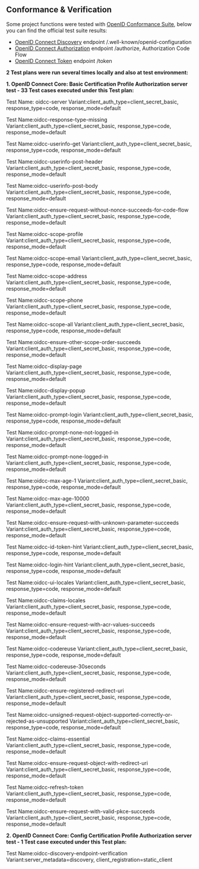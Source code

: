 ## Conformance & Verification

Some project functions were tested with [OpenID Conformance Suite](https://openid.net/certification/about-conformance-suite/), below you can find the official test suite results:

- [OpenID Connect Discovery](./config) endpoint /.well-known/openid-configuration
- [OpenID Connect Authorization](./auth) endpoint /authorize, Authorization Code Flow
- [OpenID Connect Token](./token) endpoint /token

<strong>2 Test plans were run several times locally and also at test environment:</strong>

<strong>1. OpenID Connect Core: Basic Certification Profile Authorization server test - 33 Test cases executed under this Test plan:</strong>
    
Test Name: oidcc-server
Variant:client_auth_type=client_secret_basic, response_type=code, response_mode=default

Test Name:oidcc-response-type-missing
Variant:client_auth_type=client_secret_basic, response_type=code, response_mode=default

Test Name:oidcc-userinfo-get
Variant:client_auth_type=client_secret_basic, response_type=code, response_mode=default

Test Name:oidcc-userinfo-post-header
Variant:client_auth_type=client_secret_basic, response_type=code, response_mode=default

Test Name:oidcc-userinfo-post-body
Variant:client_auth_type=client_secret_basic, response_type=code, response_mode=default

Test Name:oidcc-ensure-request-without-nonce-succeeds-for-code-flow
Variant:client_auth_type=client_secret_basic, response_type=code, response_mode=default

Test Name:oidcc-scope-profile
Variant:client_auth_type=client_secret_basic, response_type=code, response_mode=default

Test Name:oidcc-scope-email
Variant:client_auth_type=client_secret_basic, response_type=code, response_mode=default

Test Name:oidcc-scope-address
Variant:client_auth_type=client_secret_basic, response_type=code, response_mode=default

Test Name:oidcc-scope-phone
Variant:client_auth_type=client_secret_basic, response_type=code, response_mode=default

Test Name:oidcc-scope-all
Variant:client_auth_type=client_secret_basic, response_type=code, response_mode=default

Test Name:oidcc-ensure-other-scope-order-succeeds
Variant:client_auth_type=client_secret_basic, response_type=code, response_mode=default

Test Name:oidcc-display-page
Variant:client_auth_type=client_secret_basic, response_type=code, response_mode=default

Test Name:oidcc-display-popup
Variant:client_auth_type=client_secret_basic, response_type=code, response_mode=default

Test Name:oidcc-prompt-login
Variant:client_auth_type=client_secret_basic, response_type=code, response_mode=default

Test Name:oidcc-prompt-none-not-logged-in
Variant:client_auth_type=client_secret_basic, response_type=code, response_mode=default

Test Name:oidcc-prompt-none-logged-in
Variant:client_auth_type=client_secret_basic, response_type=code, response_mode=default

Test Name:oidcc-max-age-1
Variant:client_auth_type=client_secret_basic, response_type=code, response_mode=default

Test Name:oidcc-max-age-10000
Variant:client_auth_type=client_secret_basic, response_type=code, response_mode=default

Test Name:oidcc-ensure-request-with-unknown-parameter-succeeds
Variant:client_auth_type=client_secret_basic, response_type=code, response_mode=default

Test Name:oidcc-id-token-hint
Variant:client_auth_type=client_secret_basic, response_type=code, response_mode=default

Test Name:oidcc-login-hint
Variant:client_auth_type=client_secret_basic, response_type=code, response_mode=default

Test Name:oidcc-ui-locales
Variant:client_auth_type=client_secret_basic, response_type=code, response_mode=default

Test Name:oidcc-claims-locales
Variant:client_auth_type=client_secret_basic, response_type=code, response_mode=default

Test Name:oidcc-ensure-request-with-acr-values-succeeds
Variant:client_auth_type=client_secret_basic, response_type=code, response_mode=default

Test Name:oidcc-codereuse
Variant:client_auth_type=client_secret_basic, response_type=code, response_mode=default

Test Name:oidcc-codereuse-30seconds
Variant:client_auth_type=client_secret_basic, response_type=code, response_mode=default

Test Name:oidcc-ensure-registered-redirect-uri
Variant:client_auth_type=client_secret_basic, response_type=code, response_mode=default

Test Name:oidcc-unsigned-request-object-supported-correctly-or-rejected-as-unsupported
Variant:client_auth_type=client_secret_basic, response_type=code, response_mode=default

Test Name:oidcc-claims-essential
Variant:client_auth_type=client_secret_basic, response_type=code, response_mode=default

Test Name:oidcc-ensure-request-object-with-redirect-uri
Variant:client_auth_type=client_secret_basic, response_type=code, response_mode=default

Test Name:oidcc-refresh-token
Variant:client_auth_type=client_secret_basic, response_type=code, response_mode=default

Test Name:oidcc-ensure-request-with-valid-pkce-succeeds
Variant:client_auth_type=client_secret_basic, response_type=code, response_mode=default

<strong>2. OpenID Connect Core: Config Certification Profile Authorization server test - 1 Test case executed under this Test plan:</strong>

Test Name:oidcc-discovery-endpoint-verification
Variant:server_metadata=discovery, client_registration=static_client
